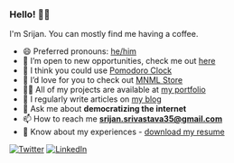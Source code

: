 ### Hello! 👋🏻

I'm Srijan. You can mostly find me having a coffee. 

- 😄 Preferred pronouns: [he/him](https://pronoun.is/he)
- 🌱 I’m open to new opportunities, check me out [here](https://www.srijansrivastava.tech/)
- 👯 I think you could use [Pomodoro Clock](https://github.com/SrivastavaSrijan/Pomodoro-Clock-Source-Code)
- 🤝 I’d love for you to check out [MNML Store](https://github.com/SrivastavaSrijan/MNML-Store-Source-Code)
- 👨‍💻 All of my projects are available at [my portfolio](https://www.srijansrivastava.tech/projects)
- 📝 I regularly write articles on [my blog](https://www.srijansrivastava.tech/blog)
- 💬 Ask me about **democratizing the internet**
- 📫 How to reach me **srijan.srivastava35@gmail.com**
- 📄 Know about my experiences - [download my resume](https://drive.google.com/file/d/1q6X_YaarffzIsqgrJY1mxCQKHr4j2nvJ/view)

[![Twitter](https://img.shields.io/badge/veryverycoffee%20-%231DA1F2.svg?&style=flat-square&logo=Twitter&logoColor=white)](https://twitter.com/veryverycoffee)
[![LinkedIn](https://img.shields.io/badge/srijansrivastava35%20-%231DA1F2.svg?&style=flat-square&logo=LinkedIn&logoColor=white)](https://www.linkedin.com/in/srijansrivastava35/)
